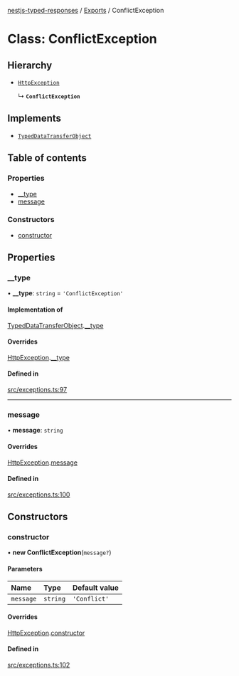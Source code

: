 [nestjs-typed-responses](../README.md) / [Exports](../modules.md) / ConflictException

# Class: ConflictException

## Hierarchy

- [`HttpException`](HttpException.md)

  ↳ **`ConflictException`**

## Implements

- [`TypedDataTransferObject`](../interfaces/TypedDataTransferObject.md)

## Table of contents

### Properties

- [\_\_type](ConflictException.md#__type)
- [message](ConflictException.md#message)

### Constructors

- [constructor](ConflictException.md#constructor)

## Properties

### \_\_type

• **\_\_type**: `string` = `'ConflictException'`

#### Implementation of

[TypedDataTransferObject](../interfaces/TypedDataTransferObject.md).[__type](../interfaces/TypedDataTransferObject.md#__type)

#### Overrides

[HttpException](HttpException.md).[__type](HttpException.md#__type)

#### Defined in

[src/exceptions.ts:97](https://github.com/igrek8/nestjs-typed-responses/blob/e755f00/src/exceptions.ts#L97)

___

### message

• **message**: `string`

#### Overrides

[HttpException](HttpException.md).[message](HttpException.md#message)

#### Defined in

[src/exceptions.ts:100](https://github.com/igrek8/nestjs-typed-responses/blob/e755f00/src/exceptions.ts#L100)

## Constructors

### constructor

• **new ConflictException**(`message?`)

#### Parameters

| Name | Type | Default value |
| :------ | :------ | :------ |
| `message` | `string` | `'Conflict'` |

#### Overrides

[HttpException](HttpException.md).[constructor](HttpException.md#constructor)

#### Defined in

[src/exceptions.ts:102](https://github.com/igrek8/nestjs-typed-responses/blob/e755f00/src/exceptions.ts#L102)
